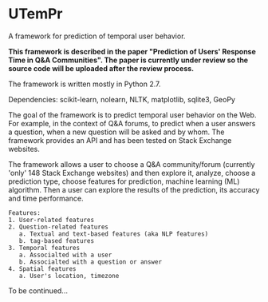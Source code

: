 # UTemPr
A framework for prediction of temporal user behavior.

**This framework is described in the paper "Prediction of Users' Response Time in Q&A Communities". The paper is currently under review so the source code will be uploaded after the review process.**

The framework is written mostly in Python 2.7.

Dependencies:
scikit-learn, nolearn, NLTK, matplotlib, sqlite3, GeoPy

The goal of the framework is to predict temporal user behavior on the Web. For example, in the context of Q&A forums, to predict when a user answers a question, when a new question will be asked and by whom. The framework provides an API and has been tested on Stack Exchange websites.

The framework allows a user to choose a Q&A community/forum (currently 'only' 148 Stack Exchange websites) and then explore it, analyze, choose a prediction type, choose features for prediction, machine learning (ML) algorithm. Then a user can explore the results of the prediction, its accuracy and time performance.
```
Features:
1. User-related features
2. Question-related features
   a. Textual and text-based features (aka NLP features)
   b. tag-based features
3. Temporal features
   a. Associalted with a user
   b. Associalted with a question or answer
4. Spatial features
   a. User's location, timezone
```
To be continued...
